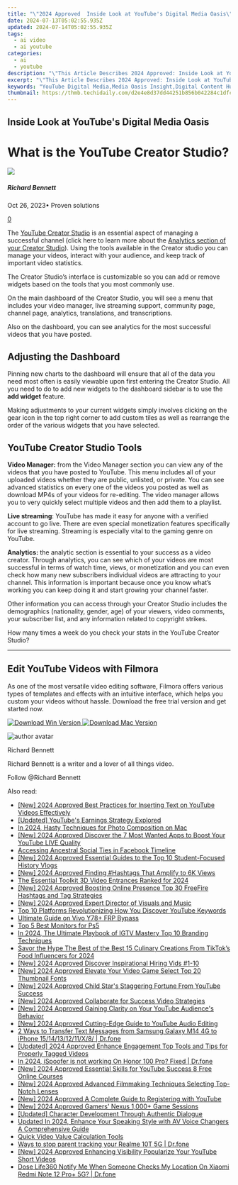 ```yaml
---
title: "\"2024 Approved  Inside Look at YouTube's Digital Media Oasis\""
date: 2024-07-13T05:02:55.935Z
updated: 2024-07-14T05:02:55.935Z
tags:
  - ai video
  - ai youtube
categories:
  - ai
  - youtube
description: "\"This Article Describes 2024 Approved: Inside Look at YouTube's Digital Media Oasis\""
excerpt: "\"This Article Describes 2024 Approved: Inside Look at YouTube's Digital Media Oasis\""
keywords: "YouTube Digital Media,Media Oasis Insight,Digital Content Hub,Video Platform DeepDive,Streaming Media World,Online Media Landscape,YouTube Creation Realm"
thumbnail: https://thmb.techidaily.com/d2e4e8d37dd44251b856b042284c1dfc0b019c21a2404b925ef4f20286104a39.jpg
---
```


## Inside Look at YouTube's Digital Media Oasis

# What is the YouTube Creator Studio?

![](https://images.wondershare.com/filmora/article-images/richard-bennett.jpg)

##### Richard Bennett

 Oct 26, 2023• Proven solutions

[0](#commentsBoxSeoTemplate)

The [YouTube Creator Studio](https://tools.techidaily.com/wondershare/filmora/download/) is an essential aspect of managing a successful channel (click here to learn more about the [Analytics section of your Creator Studio](https://tools.techidaily.com/wondershare/filmora/download/)). Using the tools available in the Creator studio you can manage your videos, interact with your audience, and keep track of important video statistics.

The Creator Studio’s interface is customizable so you can add or remove widgets based on the tools that you most commonly use.

On the main dashboard of the Creator Studio, you will see a menu that includes your video manager, live streaming support, community page, channel page, analytics, translations, and transcriptions.

Also on the dashboard, you can see analytics for the most successful videos that you have posted.

## Adjusting the Dashboard

Pinning new charts to the dashboard will ensure that all of the data you need most often is easily viewable upon first entering the Creator Studio. All you need to do to add new widgets to the dashboard sidebar is to use the **add widget** feature.

Making adjustments to your current widgets simply involves clicking on the gear icon in the top right corner to add custom tiles as well as rearrange the order of the various widgets that you have selected.

## YouTube Creator Studio Tools

**Video Manager:** from the Video Manager section you can view any of the videos that you have posted to YouTube. This menu includes all of your uploaded videos whether they are public, unlisted, or private. You can see advanced statistics on every one of the videos you posted as well as download MP4s of your videos for re-editing. The video manager allows you to very quickly select multiple videos and then add them to a playlist.

**Live streaming**: YouTube has made it easy for anyone with a verified account to go live. There are even special monetization features specifically for live streaming. Streaming is especially vital to the gaming genre on YouTube.

**Analytics:** the analytic section is essential to your success as a video creator. Through analytics, you can see which of your videos are most successful in terms of watch time, views, or monetization and you can even check how many new subscribers individual videos are attracting to your channel. This information is important because once you know what’s working you can keep doing it and start growing your channel faster.

Other information you can access through your Creator Studio includes the demographics (nationality, gender, age) of your viewers, video comments, your subscriber list, and any information related to copyright strikes.

How many times a week do you check your stats in the YouTube Creator Studio?

---

## Edit YouTube Videos with Filmora

As one of the most versatile video editing software, Filmora offers various types of templates and effects with an intuitive interface, which helps you custom your videos without hassle. Download the free trial version and get started now.

[![Download Win Version](https://images.wondershare.com/filmora/guide/download-btn-win.jpg) ](https://tools.techidaily.com/wondershare/filmora/download/) [![Download Mac Version](https://images.wondershare.com/filmora/guide/download-btn-mac.jpg) ](https://tools.techidaily.com/wondershare/filmora/download/)

![author avatar](https://images.wondershare.com/filmora/article-images/richard-bennett.jpg)

Richard Bennett

Richard Bennett is a writer and a lover of all things video.

Follow @Richard Bennett


<ins class="adsbygoogle"
     style="display:block"
     data-ad-format="autorelaxed"
     data-ad-client="ca-pub-7571918770474297"
     data-ad-slot="1223367746"></ins>



<ins class="adsbygoogle"
     style="display:block"
     data-ad-client="ca-pub-7571918770474297"
     data-ad-slot="8358498916"
     data-ad-format="auto"
     data-full-width-responsive="true"></ins>



<span class="atpl-alsoreadstyle">Also read:</span>
<div><ul>
<li><a href="https://youtube-web.techidaily.com/024-approved-best-practices-for-inserting-text-on-youtube-videos-effectively/"><u>[New] 2024 Approved  Best Practices for Inserting Text on YouTube Videos Effectively</u></a></li>
<li><a href="https://facebook-record-videos.techidaily.com/updated-youtubes-earnings-strategy-explored/"><u>[Updated] YouTube's Earnings Strategy Explored</u></a></li>
<li><a href="https://some-techniques.techidaily.com/in-2024-hasty-techniques-for-photo-composition-on-mac/"><u>In 2024, Hasty Techniques for Photo Composition on Mac</u></a></li>
<li><a href="https://youtube-web.techidaily.com/024-approved-discover-the-7-most-wanted-apps-to-boost-your-youtube-live-quality/"><u>[New] 2024 Approved  Discover the 7 Most Wanted Apps to Boost Your YouTube LIVE Quality</u></a></li>
<li><a href="https://facebook.techidaily.com/accessing-ancestral-social-ties-in-facebook-timeline/"><u>Accessing Ancestral Social Ties in Facebook Timeline</u></a></li>
<li><a href="https://youtube-web.techidaily.com/024-approved-essential-guides-to-the-top-10-student-focused-history-vlogs/"><u>[New] 2024 Approved  Essential Guides to the Top 10 Student-Focused History Vlogs</u></a></li>
<li><a href="https://youtube-web.techidaily.com/024-approved-finding-hashtags-that-amplify-to-6k-views/"><u>[New] 2024 Approved  Finding #Hashtags That Amplify to 6K Views</u></a></li>
<li><a href="https://youtube-lab.techidaily.com/ssential-toolkit-3d-video-entrances-ranked-for-2024/"><u>The Essential Toolkit  3D Video Entrances Ranked for 2024</u></a></li>
<li><a href="https://youtube-web.techidaily.com/024-approved-boosting-online-presence-top-30-freefire-hashtags-and-tag-strategies/"><u>[New] 2024 Approved  Boosting Online Presence  Top 30 FreeFire Hashtags and Tag Strategies</u></a></li>
<li><a href="https://youtube-web.techidaily.com/024-approved-expert-director-of-visuals-and-music/"><u>[New] 2024 Approved  Expert Director of Visuals and Music</u></a></li>
<li><a href="https://youtube-web.techidaily.com/0-platforms-revolutionizing-how-you-discover-youtube-keywords/"><u>Top 10 Platforms Revolutionizing How You Discover YouTube Keywords</u></a></li>
<li><a href="https://bypass-frp.techidaily.com/ultimate-guide-on-vivo-y78plus-frp-bypass-by-drfone-android/"><u>Ultimate Guide on Vivo Y78+ FRP Bypass</u></a></li>
<li><a href="https://fox-access.techidaily.com/top-5-best-monitors-for-ps5/"><u>Top 5 Best Monitors for Ps5</u></a></li>
<li><a href="https://instagram-videos.techidaily.com/in-2024-the-ultimate-playbook-of-igtv-mastery-top-10-branding-techniques/"><u>In 2024, The Ultimate Playbook of IGTV Mastery  Top 10 Branding Techniques</u></a></li>
<li><a href="https://tiktok-video-recordings.techidaily.com/savor-the-hype-the-best-of-the-best-15-culinary-creations-from-tiktoks-food-influencers-for-2024/"><u>Savor the Hype  The Best of the Best 15 Culinary Creations From TikTok’s Food Influencers for 2024</u></a></li>
<li><a href="https://youtube-web.techidaily.com/024-approved-discover-inspirational-hiring-vids-1-10/"><u>[New] 2024 Approved  Discover Inspirational Hiring Vids #1-10</u></a></li>
<li><a href="https://youtube-web.techidaily.com/024-approved-elevate-your-video-game-select-top-20-thumbnail-fonts/"><u>[New] 2024 Approved  Elevate Your Video Game  Select Top 20 Thumbnail Fonts</u></a></li>
<li><a href="https://youtube-web.techidaily.com/024-approved-child-stars-staggering-fortune-from-youtube-success/"><u>[New] 2024 Approved  Child Star's Staggering Fortune From YouTube Success</u></a></li>
<li><a href="https://youtube-web.techidaily.com/024-approved-collaborate-for-success-video-strategies/"><u>[New] 2024 Approved  Collaborate for Success  Video Strategies</u></a></li>
<li><a href="https://youtube-web.techidaily.com/024-approved-gaining-clarity-on-your-youtube-audiences-behavior/"><u>[New] 2024 Approved  Gaining Clarity on Your YouTube Audience's Behavior</u></a></li>
<li><a href="https://youtube-web.techidaily.com/024-approved-cutting-edge-guide-to-youtube-audio-editing/"><u>[New] 2024 Approved  Cutting-Edge Guide to YouTube Audio Editing</u></a></li>
<li><a href="https://blog-min.techidaily.com/2-ways-to-transfer-text-messages-from-samsung-galaxy-m14-4g-to-iphone-1514131211x8-drfone-by-drfone-transfer-from-android-transfer-from-android/"><u>2 Ways to Transfer Text Messages from Samsung Galaxy M14 4G to iPhone 15/14/13/12/11/X/8/ | Dr.fone</u></a></li>
<li><a href="https://facebook-video-share.techidaily.com/updated-2024-approved-enhance-engagement-top-tools-and-tips-for-properly-tagged-videos/"><u>[Updated] 2024 Approved  Enhance Engagement  Top Tools and Tips for Properly Tagged Videos</u></a></li>
<li><a href="https://phone-solutions.techidaily.com/in-2024-ispoofer-is-not-working-on-honor-100-pro-fixed-drfone-by-drfone-virtual-android/"><u>In 2024, iSpoofer is not working On Honor 100 Pro? Fixed | Dr.fone</u></a></li>
<li><a href="https://youtube-web.techidaily.com/024-approved-essential-skills-for-youtube-success-8-free-online-courses/"><u>[New] 2024 Approved  Essential Skills for YouTube Success  8 Free Online Courses</u></a></li>
<li><a href="https://youtube-web.techidaily.com/024-approved-advanced-filmmaking-techniques-selecting-top-notch-lenses/"><u>[New] 2024 Approved  Advanced Filmmaking Techniques  Selecting Top-Notch Lenses</u></a></li>
<li><a href="https://youtube-web.techidaily.com/024-approved-a-complete-guide-to-registering-with-youtube/"><u>[New] 2024 Approved  A Complete Guide to Registering with YouTube</u></a></li>
<li><a href="https://youtube-web.techidaily.com/024-approved-gamers-nexus-1000plus-game-sessions/"><u>[New] 2024 Approved  Gamers' Nexus  1,000+ Game Sessions</u></a></li>
<li><a href="https://extra-information.techidaily.com/updated-character-development-through-authentic-dialogue/"><u>[Updated] Character Development Through Authentic Dialogue</u></a></li>
<li><a href="https://audio-shaping.techidaily.com/updated-in-2024-enhance-your-speaking-style-with-av-voice-changers-a-comprehensive-guide/"><u>Updated In 2024, Enhance Your Speaking Style with AV Voice Changers A Comprehensive Guide</u></a></li>
<li><a href="https://youtube-web.techidaily.com/-video-value-calculation-tools/"><u>Quick Video Value Calculation Tools</u></a></li>
<li><a href="https://android-location-track.techidaily.com/ways-to-stop-parent-tracking-your-realme-10t-5g-drfone-by-drfone-virtual-android/"><u>Ways to stop parent tracking your Realme 10T 5G | Dr.fone</u></a></li>
<li><a href="https://youtube-web.techidaily.com/024-approved-enhancing-visibility-popularize-your-youtube-short-videos/"><u>[New] 2024 Approved  Enhancing Visibility  Popularize Your YouTube Short Videos</u></a></li>
<li><a href="https://fake-location.techidaily.com/dose-life360-notify-me-when-someone-checks-my-location-on-xiaomi-redmi-note-12-proplus-5g-drfone-by-drfone-virtual-android/"><u>Dose Life360 Notify Me When Someone Checks My Location On Xiaomi Redmi Note 12 Pro+ 5G? | Dr.fone</u></a></li>
</ul></div>
